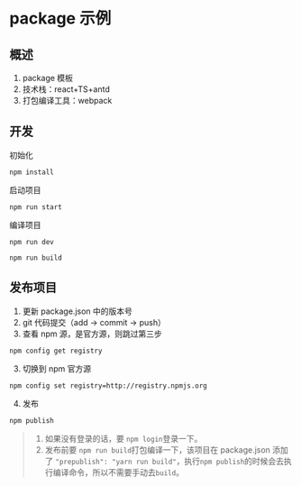 # package 示例

## 概述

1. package 模板
2. 技术栈：react+TS+antd
3. 打包编译工具：webpack

## 开发

初始化

`npm install`

启动项目

`npm run start`

编译项目

`npm run dev`

`npm run build`

## 发布项目

1. 更新 package.json 中的版本号
2. git 代码提交（add -> commit -> push）
3. 查看 npm 源，是官方源，则跳过第三步

`npm config get registry`

3. 切换到 npm 官方源

`npm config set registry=http://registry.npmjs.org`

4. 发布

`npm publish`

> 1. 如果没有登录的话，要 `npm login`登录一下。
> 2. 发布前要 `npm run build`打包编译一下，该项目在 package.json 添加了 `"prepublish": "yarn run build"`，执行`npm publish`的时候会去执行编译命令，所以不需要手动去`build`。
